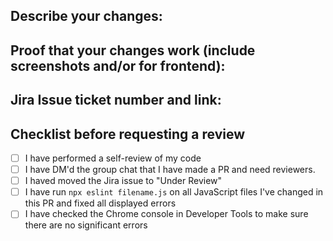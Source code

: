 ## Describe your changes:

## Proof that your changes work (include screenshots and/or for frontend):

## Jira Issue ticket number and link:

## Checklist before requesting a review
- [ ] I have performed a self-review of my code
- [ ] I have DM'd the group chat that I have made a PR and need reviewers.
- [ ] I haved moved the Jira issue to "Under Review"
- [ ] I have run `npx eslint filename.js` on all JavaScript files I've changed in this PR and fixed all displayed errors
- [ ] I have checked the Chrome console in Developer Tools to make sure there are no significant errors
